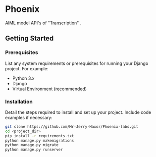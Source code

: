 # Phoenix

AIML model API's of "Transcription" .


## Getting Started


### Prerequisites

List any system requirements or prerequisites for running your Django project. For example:

- Python 3.x
- Django
- Virtual Environment (recommended)

### Installation

Detail the steps required to install and set up your project. Include code examples if necessary:

```bash
git clone https://github.com/Mr-Jerry-Haxor/Phoenix-labs.git
cd <project_dir>
pip install -r requirements.txt
python manage.py makemigrations
python manage.py migrate
python manage.py runserver
```

